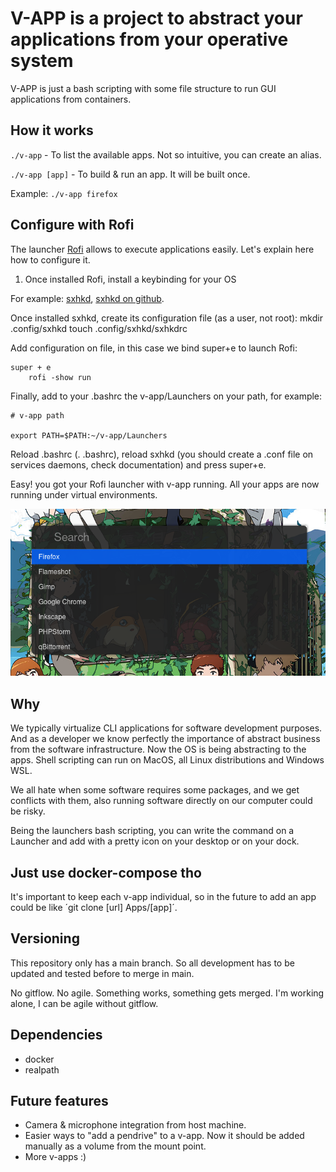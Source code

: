 # V-APP is a project to abstract your applications from your operative system

V-APP is just a bash scripting with some file structure to run GUI applications from containers. 

## How it works

`./v-app` - To list the available apps. Not so intuitive, you can create an alias.

`./v-app [app]` - To build & run an app. It will be built once.

Example: `./v-app firefox`

## Configure with Rofi

The launcher [Rofi](https://github.com/davatorium/rofi) allows to execute applications easily. Let's explain here how to configure it.

1. Once installed Rofi, install a keybinding for your OS

For example: [sxhkd](https://wiki.archlinux.org/title/Sxhkd), [sxhkd on github](https://github.com/baskerville/sxhkd).

Once installed sxhkd, create its configuration file (as a user, not root): mkdir .config/sxhkd touch .config/sxhkd/sxhkdrc

Add configuration on file, in this case we bind super+e to launch Rofi:

```
super + e
	rofi -show run
```

Finally, add to your .bashrc the v-app/Launchers on your path, for example:

```
# v-app path

export PATH=$PATH:~/v-app/Launchers
```

Reload .bashrc (. .bashrc), reload sxhkd (you should create a .conf file on services daemons, check documentation) and press super+e.

Easy! you got your Rofi launcher with v-app running. All your apps are now running under virtual environments.

![Screenshot of menu listing only the apps](https://raw.githubusercontent.com/hanschrome/v-app/main/doc/screenshots/dmenu-rofi.png)

## Why

We typically virtualize CLI applications for software development purposes. And as a developer we know
 perfectly the importance of abstract business from the software infrastructure. Now the OS is being 
 abstracting to the apps. Shell scripting can run on MacOS, all Linux distributions and Windows WSL.

We all hate when some software requires some packages, and we get conflicts with them, also running
 software directly on our computer could be risky.

Being the launchers bash scripting, you can write the command on a Launcher and add with a pretty icon on your
 desktop or on your dock.
 
## Just use docker-compose tho

It's important to keep each v-app individual, so in the future to add an app could be like ´git clone [url] Apps/[app]´.

## Versioning

This repository only has a main branch. So all development has to be updated and tested before to merge in main.

No gitflow. No agile. Something works, something gets merged. I'm working alone, I can be agile without gitflow.

## Dependencies

- docker
- realpath

## Future features

- Camera & microphone integration from host machine.
- Easier ways to "add a pendrive" to a v-app. Now it should be added manually as a volume from the mount point.
- More v-apps :)
